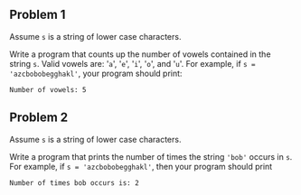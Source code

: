 ## Problem 1

Assume `s` is a string of lower case characters.

Write a program that counts up the number of vowels contained in the string `s`. Valid vowels are: '`a`', '`e`', '`i`', '`o`', and '`u`'. For example, if `s = 'azcbobobegghakl'`, your program should print:

```
Number of vowels: 5
```

## Problem 2

Assume `s` is a string of lower case characters.

Write a program that prints the number of times the string `'bob'` occurs in `s`. For example, if `s = 'azcbobobegghakl'`, then your program should print

```
Number of times bob occurs is: 2
```